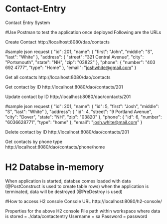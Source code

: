 # Contact-Entry
Contact Entry System

#Use Postman to test the application once deployed
Following are the URLs

Create Contact
http://localhost:8080/dao/contacts

#sample json request
{
    "id": 201,
    "name": {
        "first": "John",
        "middle": "S",
        "last": "White"
    },
    "address": {
        "street": "321 Central Avenue",
        "city": "Portsmouth",
        "state": "NH",
        "zip": "03822"
    },
    "phone": {
        "number": "403 692 4777",
        "type": "Home"
    },
    "email": "joshwhite@gmail.com"
}

Get all contacts
http://localhost:8080/dao/contacts

Get contact by ID
http://localhost:8080/dao/contacts/201

Update contact by ID
http://localhost:8080/dao/contacts/201

#sample json request
{
    "id": 201,
    "name": {
        "id": 5,
        "first": "Josh",
        "middle": "S",
        "last": "White"
    },
    "address": {
        "id": 4,
        "street": "9 Portland Avenue",
        "city": "Dover",
        "state": "NH",
        "zip": "03820"
    },
    "phone": {
        "id": 6,
        "number": "6036628771",
        "type": "home"
    },
    "email": "josh.white@mail.com"
}

Delete contact by ID
http://localhost:8080/dao/contacts/201

Get contacts by phone type
http://localhost:8080/dao/contacts/phone/home

# H2 Databse in-memory
When application is started, databse comes loaded with data (@PostConstruct is used to create table rows)
when the application is terminated, data will be destroyed (@PreDestroy is used)

#How to access H2 console 
Console URL
http://localhost:8080/h2-console/

Properties for the above H2 console
File path within workspace where data is stored = ./data/contactentry
Username = sa
Password = password

